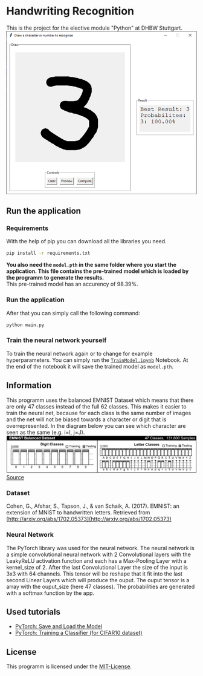# Handwriting Recognition

This is the project for the elective module "Python" at DHBW Stuttgart.
![Screenshot of the application](/img/Screenshot.png)

## Run the application

### Requirements

With the help of pip you can download all the libraries you need.

```bash
pip install -r requirements.txt
```

**You also need the `model.pth` in the same folder where you start the application. This file contains the pre-trained model which is loaded by the programm to generate the results.**  
This pre-trained model has an accurency of 98.39%.

### Run the application

After that you can simply call the following command:

```bash
python main.py
```

### Train the neural network yourself

To train the neural network again or to change for example hyperparameters. You can simply run the [`TrainModel.ipynb`](/TrainModel.ipynb) Notebook. At the end of the notebook it will save the trained model as `model.pth`.

## Information

This programm uses the balanced EMNIST Dataset which means that there are only 47 classes instead of the full 62 classes. This makes it easier to train the neural net, because for each class is the same number of images and the net will not be biased towards a character or digit that is overrepresented. In the diagram below you can see which character are seen as the same (e.g. i=I, j=J).
![Classes of the EMNIST Dataset](/img/EMNIST.png)
[Source](https://arxiv.org/pdf/1702.05373.pdf)
### Dataset

Cohen, G., Afshar, S., Tapson, J., & van Schaik, A. (2017). EMNIST: an extension of MNIST to handwritten letters. Retrieved from [http://arxiv.org/abs/1702.05373](http://arxiv.org/abs/1702.05373)

### Neural Network

The PyTorch library was used for the neural network. The neural network is a simple convolutional neural network with 2 Convolutional layers with the LeakyReLU activation function and each has a Max-Pooling Layer with a kernel_size of 2. After the last Convolutional Layer the size of the input is 3x3 with 64 channels. This tensor will be reshape that it fit into the last second Linear Layers which will produce the ouput. The ouput tensor is a array with the ouput_size (here 47 classes). The probabilities are generated with a softmax function by the app.

## Used tutorials

-   [PyTorch: Save and Load the Model](https://pytorch.org/tutorials/beginner/basics/saveloadrun_tutorial.html)
-   [PyTorch: Training a Classifier (for CIFAR10 dataset)](https://pytorch.org/tutorials/beginner/blitz/cifar10_tutorial.html)

## License

This programm is licensed under the [MIT-License](/LICENSE.md).
